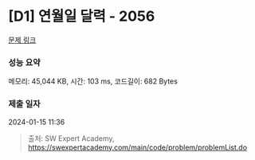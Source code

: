 # [D1] 연월일 달력 - 2056 

[문제 링크](https://swexpertacademy.com/main/code/problem/problemDetail.do?contestProbId=AV5QLkdKAz4DFAUq) 

### 성능 요약

메모리: 45,044 KB, 시간: 103 ms, 코드길이: 682 Bytes

### 제출 일자

2024-01-15 11:36



> 출처: SW Expert Academy, https://swexpertacademy.com/main/code/problem/problemList.do